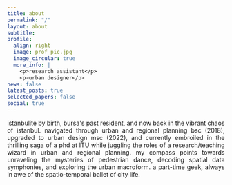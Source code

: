 ```yaml
---
title: about
permalink: "/"
layout: about
subtitle:
profile:
  align: right
  image: prof_pic.jpg
  image_circular: true
  more_info: |
    <p>research assistant</p>
    <p>urban designer</p>
news: false
latest_posts: true
selected_papers: false
social: true
---
```


<div style="text-align: justify">
istanbulite by birth, bursa's past resident, and now back in the vibrant chaos of istanbul. navigated through urban and regional planning bsc (2018), upgraded to urban design msc (2022), and currently embroiled in the thrilling saga of a phd at ITU while juggling the roles of a research/teaching wizard in urban and regional planning. my compass points towards unraveling the mysteries of pedestrian dance, decoding spatial data symphonies, and exploring the urban macroform. a part-time geek, always in awe of the spatio-temporal ballet of city life.
</div>
